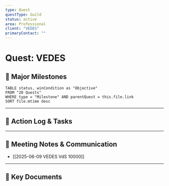 ```yaml
---
type: Quest
questType: Guild
status: active
area: Professional
client: "VEDES"
primaryContact: ""
---
```


# Quest: VEDES

## 🚀 Major Milestones

```dataview
TABLE status, winCondition as "Objective"
FROM "20 Quests"
WHERE type = "Milestone" AND parentQuest = this.file.link
SORT file.mtime desc
```

---

## 📝 Action Log & Tasks


---
## 💬 Meeting Notes & Communication
- [[2025-06-09 VEDES VdS 10000]]

---
## 📎 Key Documents
